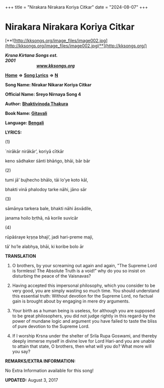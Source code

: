 +++
title = "Nirakara Nirakara Koriya Citkar"
date = "2024-08-07"
+++

# Nirakara Nirakara Koriya Citkar
[**![http://kksongs.org/image_files/image002.jpg](http://kksongs.org/image_files/image002.jpg)**](http://kksongs.org/)

**_Krsna Kirtana Songs est. 2001_**                                                                                                                                                 **_www.kksongs.org_**

**[Home](http://kksongs.org/)** **⇒** **[Song Lyrics](http://kksongs.org/lyrics.html)** **⇒** **[N](http://kksongs.org/songs/song_n.html)**

**Song Name: Nirakar Nikarar Koriya Citkar**

**Official Name: Sreyo Nirnaya Song 4**

**Author:** [**Bhaktivinoda Thakura**](http://kksongs.org/authors/list/bhaktivinoda.html)

**Book Name: [Gitavali](http://kksongs.org/authors/literature/gitavali.html)**

**Language: [Bengali](http://kksongs.org/language/list/bengali.html)**

**LYRICS:**

(1)

\`nirākār nirākār’, koriyā cītkār

keno sādhaker śānti bhāńgo, bhāi, bār bār

(2)

tumi jā’ bujhecho bhālo, tāi lo’ye koto kāl,

bhakti vinā phalodoy tarke nāhi, jāno sār

(3)

sāmānya tarkera bale, bhakti nāhi āsvādile,

janama hoilo bṛthā, nā korile suvicār

(4)

rūpāśraye kṛṣṇa bhaji’, jadi hari-preme maji,

tā’ ho’le alabhya, bhāi, ki koribe bolo ār

**TRANSLATION**

1) O brothers, by your screaming out again and again, "The Supreme Lord is formless! The Absolute Truth is a void!” why do you so insist on disturbing the peace of the Vaisnavas?

2) Having accepted this impersonal philosophy, which you consider to be very good, you are simply wasting so much time. You should understand this essential truth: Without devotion for the Supreme Lord, no factual gain is brought about by engaging in mere dry arguments.

3) Your birth as a human being is useless, for although you are supposed to be great philosophers, you did not judge rightly in this regard-by the power of mundane logic and argument you have failed to taste the bliss of pure devotion to the Supreme Lord.

4) If I worship Krsna under the shelter of Srila Rupa Goswami, and thereby deeply immerse myself in divine love for Lord Hari-and you are unable to attain that state, O brothers, then what will you do? What more will you say?

**REMARKS/EXTRA INFORMATION:**

No Extra Information available for this song!

**UPDATED:** August 3, 2017